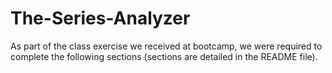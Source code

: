 # The-Series-Analyzer
As part of the class exercise we received at bootcamp, we were required to complete the following sections (sections are detailed in the README file).
